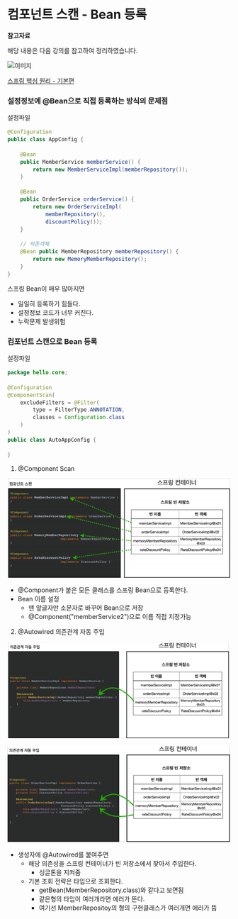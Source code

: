 # 컴포넌트 스캔 - Bean 등록

**참고자료**

해당 내용은 다음 강의를 참고하여 정리하였습니다.

![이미지](https://cdn.inflearn.com/public/courses/325969/cover/2868c757-5886-4508-a140-7cb68a83dfd8/325969-eng.png)

[스프링 핵심 원리 - 기본편](https://www.inflearn.com/course/%EC%8A%A4%ED%94%84%EB%A7%81-%ED%95%B5%EC%8B%AC-%EC%9B%90%EB%A6%AC-%EA%B8%B0%EB%B3%B8%ED%8E%B8/dashboard)




### 설정정보에 @Bean으로 직접 등록하는 방식의 문제점

설정파일

```java
@Configuration
public class AppConfig {
    
    @Bean
    public MemberService memberService() {
        return new MemberServiceImpl(memberRepository());
    }
    
    @Bean
    public OrderService orderService() {
        return new OrderServiceImpl(
            memberRepository(),
            discountPolicy());
    }
    
    // 의존객체
    @Bean public MemberRepository memberRepository() {
        return new MemoryMemberRepository();
    }
}
```

스프링 Bean이 매우 많아지면

- 일일히 등록하기 힘들다.
- 설정정보 코드가 너무 커진다.
- 누락문제 발생위험



### 컴포넌트 스캔으로 Bean 등록

설정파일

```java
package hello.core;

@Configuration
@ComponentScan(
    excludeFilters = @Filter(
        type = FilterType.ANNOTATION,
        classes = Configuration.class
    )
)
public class AutoAppConfig {

}
```

1. @Component Scan

![image-20230802004407194](img/image-20230802004407194.png)

- @Component가 붙은 모든 클래스를 스프링 Bean으로 등록한다.
- Bean 이름 설정
  - 맨 앞글자만 소문자로 바꾸어 Bean으로 저장
  - @Component("memberService2")으로 이름 직접 지정가능

2. @Autowired 의존관계 자동 주입

![image-20230802004638918](img/image-20230802004638918.png)

![image-20230802004824075](img/image-20230802004824075.png)

- 생성자에 @Autowired를 붙여주면
  - 해당 의존성을 스프링 컨테이너가 빈 저장소에서 찾아서 주입한다.
    - 싱글톤을 지켜줌
  - 기본 조회 전략은 타입으로 조회한다.
    - getBean(MemberRepository.class)와 같다고 보면됨
    - 같은형의 타입이 여러개라면 에러가 뜬다.
    - 여기선 MemberRepositoy의 형의 구현클래스가 여러개면 에러가 뜸

